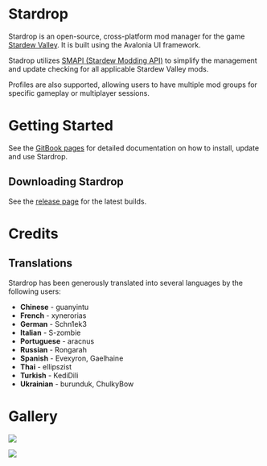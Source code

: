 # Stardrop
 
Stardrop is an open-source, cross-platform mod manager for the game [Stardew Valley](https://www.stardewvalley.net/). It is built using the Avalonia UI framework.

Stadrop utilizes [SMAPI (Stardew Modding API)](https://smapi.io/) to simplify the management and update checking for all applicable Stardew Valley mods.

Profiles are also supported, allowing users to have multiple mod groups for specific gameplay or multiplayer sessions.

# Getting Started

See the [GitBook pages](https://floogen.gitbook.io/stardrop/) for detailed documentation on how to install, update and use Stardrop.

## Downloading Stardrop

See the [release page](https://github.com/Floogen/Stardrop/releases/latest) for the latest builds.

# Credits
## Translations
Stardrop has been generously translated into several languages by the following users:

* **Chinese** - guanyintu
* **French** - xynerorias
* **German** - Schn1ek3
* **Italian** - S-zombie
* **Portuguese** - aracnus
* **Russian** - Rongarah
* **Spanish** - Evexyron, Gaelhaine
* **Thai** - ellipszist
* **Turkish** - KediDili
* **Ukrainian** - burunduk, ChulkyBow

# Gallery

![](https://imgur.com/WdjwfnG.gif)

![](https://imgur.com/kalsOjS.gif)
